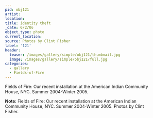```yaml
---
pid: obj121
artist:
location:
title: identity theft
_date: 6/2/06
object_type: photo
current_location:
source: Photos by Clint Fisher
label: '121'
header:
  teaser: /images/gallery/simple/obj121/thumbnail.jpg
  image: /images/gallery/simple/obj121/full.jpg
categories:
  - gallery
  - Fields-of-Fire  
---
```

Fields of Fire: Our recent installation at the American Indian Community House, NYC. Summer 2004-Winter 2005.

**Note:**
Fields of Fire: Our recent installation at the American Indian Community House, NYC. Summer 2004-Winter 2005. Photos by Clint Fisher.
